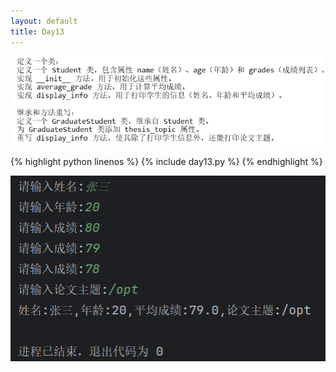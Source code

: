 ```yaml
---
layout: default
title: Day13
---
```


![13W](https://raw.githubusercontent.com/102300671/image/refs/heads/main/pydevbase/D13W.png)

{% highlight python linenos %}
{% include day13.py %}
{% endhighlight %}

![D13A](https://raw.githubusercontent.com/102300671/image/refs/heads/main/pydevbase/D13A.png)
